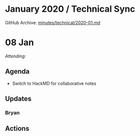 # January 2020 / Technical Sync

GitHub Archive: [minutes/technical/2020-01.md](https://github.com/bokeh/pm/blob/master/minutes/technical/2020-01.md)

# 08 Jan

*Attending:*

## Agenda
* Switch to HackMD for collaborative notes

## Updates

### Bryan

## Actions